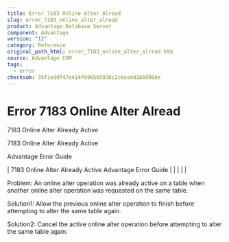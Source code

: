 ```yaml
---
title: Error 7183 Online Alter Alread
slug: error_7183_online_alter_alread
product: Advantage Database Server
component: Advantage
version: "12"
category: Reference
original_path_html: error_7183_online_alter_alread.htm
source: Advantage CHM
tags:
  - error
checksum: 35f1eddf47e414f6965b5830c2c6ea4d166896be
---
```


# Error 7183 Online Alter Alread

7183 Online Alter Already Active

7183 Online Alter Already Active

Advantage Error Guide

| 7183 Online Alter Already Active  Advantage Error Guide |  |  |  |  |

Problem: An online alter operation was already active on a table when another online alter operation was requested on the same table.

Solution1: Allow the previous online alter operation to finish before attempting to alter the same table again.

Solution2: Cancel the active online alter operation before attempting to alter the same table again.

